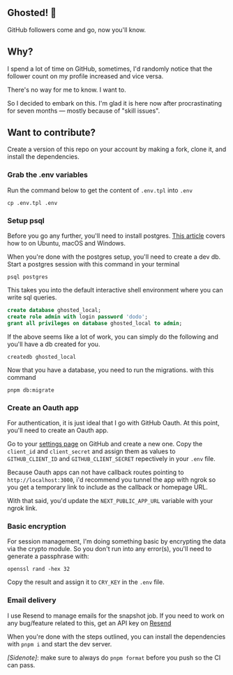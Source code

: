 ## Ghosted! 👻

GitHub followers come and go, now you'll know.

## Why?

I spend a lot of time on GitHub, sometimes, I'd randomly notice that the follower count on my profile increased and vice versa.

There's no way for me to know. I want to.

So I decided to embark on this. I'm glad it is here now after procrastinating for seven months &mdash; mostly because of "skill issues".

## Want to contribute?

Create a version of this repo on your account by making a fork, clone it, and install the dependencies.

### Grab the .env variables

Run the command below to get the content of `.env.tpl` into `.env`

```shell
cp .env.tpl .env
```

### Setup psql

Before you go any further, you'll need to install postgres. [This article](https://www.tigerdata.com/blog/how-to-install-psql-on-mac-ubuntu-debian-windows) covers how to on Ubuntu, macOS and Windows.

When you're done with the postgres setup, you'll need to create a dev db. Start a postgres session with this command in your terminal

```shell
psql postgres
```

This takes you into the default interactive shell environment where you can write sql queries.

```sql
create database ghosted_local;
create role admin with login password 'dodo';
grant all privileges on database ghosted_local to admin;
```

If the above seems like a lot of work, you can simply do the following and you'll have a db created for you.

```shell
createdb ghosted_local
```

Now that you have a database, you need to run the migrations. with this command

```shell
pnpm db:migrate
```

### Create an Oauth app

For authentication, it is just ideal that I go with GitHub Oauth. At this point, you'll need to create an Oauth app.

Go to your [settings page](https://github.com/settings/developers) on GitHub and create a new one. Copy the `client_id` and `client_secret` and assign them as values to `GITHUB_CLIENT_ID` and `GITHUB_CLIENT_SECRET` repectively in your `.env` file.

Because Oauth apps can not have callback routes pointing to `http://localhost:3000`, i'd recommend you tunnel the app with ngrok so you get a temporary link to include as the callback or homepage URL.

With that said, you'd update the `NEXT_PUBLIC_APP_URL` variable with your ngrok link.

### Basic encryption

For session management, I'm doing something basic by encrypting the data via the crypto module. So you don't run into any error(s), you'll need to generate a passphrase with:

```shell
openssl rand -hex 32
```

Copy the result and assign it to `CRY_KEY` in the `.env` file.

### Email delivery

I use Resend to manage emails for the snapshot job. If you need to work on any bug/feature related to this, get an API key on [Resend](https://resend.com)

When you're done with the steps outlined, you can install the dependencies with `pnpm i` and start the dev server.

_[Sidenote]_: make sure to always do `pnpm format` before you push so the CI can pass.
